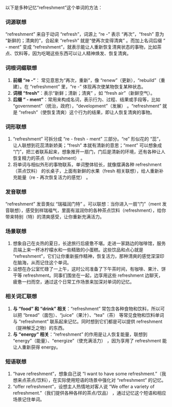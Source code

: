 以下是多种记忆“refreshment”这个单词的方法：

### 词源联想
“refreshment” 来自于动词 “refresh”，词源上 “re -” 表示 “再次”，“fresh” 意为 “新鲜的；清爽的”，合起来 “refresh” 就是“使再次变得清爽” 。而加上名词后缀 “ - ment” 变成 “refreshment”，就表示能让人重新恢复清爽状态的事物，比如茶点、饮料等，因为吃喝这些东西可以让人精神焕发、恢复清爽。 

### 词根词缀联想
1. **前缀 “re -”**： 常见意思为“再次，重新”，像 “renew”（更新），“rebuild”（重建）。在 “refreshment” 里，“re -” 体现再次使某物恢复某种状态。
2. **词根 “fresh”**：表示“新鲜；清新；清爽” ，如 “fresh air”（新鲜空气）。
3. **后缀 “ - ment”**：常用来构成名词，表示行为、过程、结果或手段等，比如 “government”（统治，政府），“development”（发展） 。“refreshment” 就是 “refresh”（使恢复清爽）这个行为的结果，即让人恢复清爽的事物。

### 词形联想
1. “refreshment” 可拆分成 “re - fresh - ment” 三部分。“re” 形似花的 “蕊”，让人联想到花蕊清新娇美；“fresh” 本就有清新的意思；“ment” 可以想象成 “门”，把三者联系起来，想象推开一扇门，门后是清新的环境，还有各种让人恢复精力的茶点（refreshment） 。
2. 将单词与相似外形的事物联系，单词整体较长，就像摆满各种 refreshment（茶点饮料） 的长桌子，上面有新鲜的水果（fresh 相关联想），给人重新补充能量（re - 再次恢复活力的感觉） 。

### 发音联想
“refreshment” 发音类似 “瑞福润门特” 。可以联想：当你进入一扇“门”（ment 发音联想），感受到祥瑞福气，里面有滋润你的各种茶点饮料（refreshment），给你带来特别（特）的清爽感受，让你重新充满活力。 

### 场景联想
1. 想象自己在炎热的夏日，长途旅行后疲惫不堪。走进一家路边的咖啡馆，服务员端上来一杯冰柠檬水和一些精致的小蛋糕。这些饮品和点心就是 “refreshment”，它们让你重新振作精神，恢复活力，那种清爽的感觉深深印在脑海，从而记住这个单词。 
2. 设想在办公室忙碌了一上午，这时公司准备了下午茶时间，有咖啡、果汁、饼干等 refreshment。同事们围坐在一起，边享用这些 refreshment 边聊天，疲惫一扫而空，通过这个日常工作场景来加深对单词的记忆。 

### 相关词汇联想
1. **与 “food” 和 “drink” 相关**：“refreshment” 常包含各种食物和饮料，所以可以把 “bread”（面包）、“juice”（果汁）、“tea”（茶） 等常见食物和饮料单词与 “refreshment” 联系起来记忆。同时想到它们都是可以提供 refreshment（提神解乏之物）的东西。
2. **与 “energy” 相关**：“refreshment” 的作用是让人恢复能量，联想到 “energy”（能量）、“energize”（使充满活力） ，因为享用了 refreshment 能让人重新获得 energy。 

### 短语联想
1. “have refreshment”，想象自己说 “I want to have some refreshment.”（我想来点茶点/饮料），在实际使用短语的场景中强化对 “refreshment” 的记忆。
2. “offer refreshment”，设想主人热情地对客人说 “We offer a variety of refreshment.”（我们提供各种各样的茶点/饮品） ，通过记忆这个短语和相应场景记住单词。 